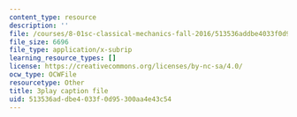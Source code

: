 ```yaml
---
content_type: resource
description: ''
file: /courses/8-01sc-classical-mechanics-fall-2016/513536addbe4033f0d95300aa4e43c54_89SjJv30kGU.srt
file_size: 6696
file_type: application/x-subrip
learning_resource_types: []
license: https://creativecommons.org/licenses/by-nc-sa/4.0/
ocw_type: OCWFile
resourcetype: Other
title: 3play caption file
uid: 513536ad-dbe4-033f-0d95-300aa4e43c54
---
```

